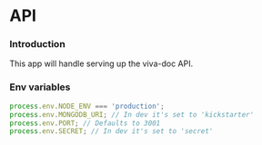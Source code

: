 # API

### Introduction

This app will handle serving up the viva-doc API.

### Env variables

```javascript
process.env.NODE_ENV === 'production';
process.env.MONGODB_URI; // In dev it's set to 'kickstarter'
process.env.PORT; // Defaults to 3001
process.env.SECRET; // In dev it's set to 'secret'
```
